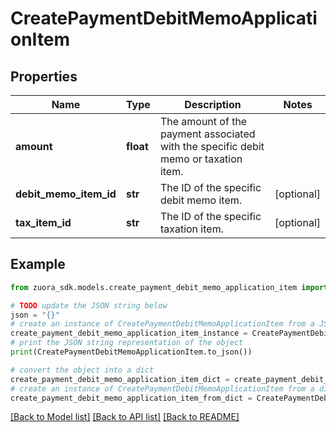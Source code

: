 # CreatePaymentDebitMemoApplicationItem


## Properties

Name | Type | Description | Notes
------------ | ------------- | ------------- | -------------
**amount** | **float** | The amount of the payment associated with the specific debit memo or taxation item.  | 
**debit_memo_item_id** | **str** | The ID of the specific debit memo item.  | [optional] 
**tax_item_id** | **str** | The ID of the specific taxation item.  | [optional] 

## Example

```python
from zuora_sdk.models.create_payment_debit_memo_application_item import CreatePaymentDebitMemoApplicationItem

# TODO update the JSON string below
json = "{}"
# create an instance of CreatePaymentDebitMemoApplicationItem from a JSON string
create_payment_debit_memo_application_item_instance = CreatePaymentDebitMemoApplicationItem.from_json(json)
# print the JSON string representation of the object
print(CreatePaymentDebitMemoApplicationItem.to_json())

# convert the object into a dict
create_payment_debit_memo_application_item_dict = create_payment_debit_memo_application_item_instance.to_dict()
# create an instance of CreatePaymentDebitMemoApplicationItem from a dict
create_payment_debit_memo_application_item_from_dict = CreatePaymentDebitMemoApplicationItem.from_dict(create_payment_debit_memo_application_item_dict)
```
[[Back to Model list]](../README.md#documentation-for-models) [[Back to API list]](../README.md#documentation-for-api-endpoints) [[Back to README]](../README.md)


